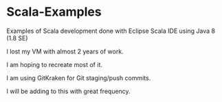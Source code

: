 # Scala-Examples
 Examples of Scala development done with Eclipse Scala IDE using Java 8 (1.8 SE)

I lost my VM with almost 2 years of work.

I am hoping to recreate most of it.

I am using GitKraken for Git staging/push commits.

I will be adding to this with great frequency.
